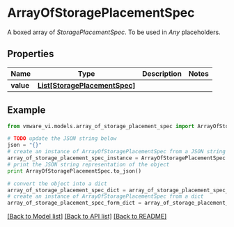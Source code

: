 # ArrayOfStoragePlacementSpec

A boxed array of *StoragePlacementSpec*. To be used in *Any* placeholders. 

## Properties
Name | Type | Description | Notes
------------ | ------------- | ------------- | -------------
**value** | [**List[StoragePlacementSpec]**](StoragePlacementSpec.md) |  | 

## Example

```python
from vmware_vi.models.array_of_storage_placement_spec import ArrayOfStoragePlacementSpec

# TODO update the JSON string below
json = "{}"
# create an instance of ArrayOfStoragePlacementSpec from a JSON string
array_of_storage_placement_spec_instance = ArrayOfStoragePlacementSpec.from_json(json)
# print the JSON string representation of the object
print ArrayOfStoragePlacementSpec.to_json()

# convert the object into a dict
array_of_storage_placement_spec_dict = array_of_storage_placement_spec_instance.to_dict()
# create an instance of ArrayOfStoragePlacementSpec from a dict
array_of_storage_placement_spec_form_dict = array_of_storage_placement_spec.from_dict(array_of_storage_placement_spec_dict)
```
[[Back to Model list]](../README.md#documentation-for-models) [[Back to API list]](../README.md#documentation-for-api-endpoints) [[Back to README]](../README.md)


